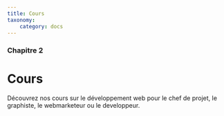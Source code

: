 ```yaml
---
title: Cours
taxonomy:
    category: docs
---
```


### Chapitre 2

# Cours

Découvrez nos cours sur le développement web pour le chef de projet, le graphiste, le webmarketeur ou le developpeur.
